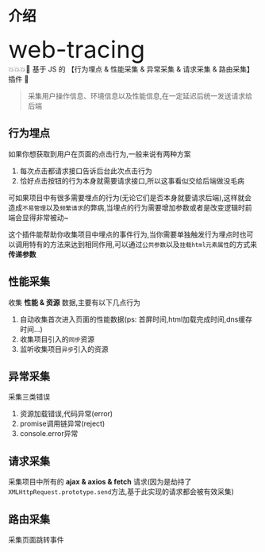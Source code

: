 # 介绍
<font size=7>web-tracing</font><br>
:boom::boom::boom::goat: 基于 JS 的 【行为埋点 & 性能采集 & 异常采集 & 请求采集 & 路由采集】 插件 :dash:

> 采集用户操作信息、环境信息以及性能信息,在一定延迟后统一发送请求给后端

## 行为埋点
如果你想获取到用户在页面的点击行为,一般来说有两种方案
1. 每次点击都请求接口告诉后台此次点击行为
2. 恰好点击按钮的行为本身就需要请求接口,所以这事看似交给后端做没毛病

可如果项目中有很多需要埋点的行为(无论它们是否本身就要请求后端),这样就会造成`不易管理`以及`频繁请求`的弊病,当埋点的行为需要增加参数或者是改变逻辑时前端会显得非常被动~

这个插件能帮助你收集项目中埋点的事件行为,当你需要单独触发行为埋点时也可以调用特有的方法来达到相同作用,可以通过`公共参数`以及`挂载html元素属性`的方式来**传递参数**

## 性能采集
收集 **性能 & 资源** 数据,主要有以下几点行为
1. 自动收集首次进入页面的性能数据(ps: 首屏时间,html加载完成时间,dns缓存时间...)
2. 收集项目引入的`同步`资源
3. 监听收集项目`异步`引入的资源

## 异常采集
采集三类错误
1. 资源加载错误,代码异常(error)
2. promise调用链异常(reject)
3. console.error异常

## 请求采集
采集项目中所有的 **ajax & axios & fetch** 请求(因为是劫持了`XMLHttpRequest.prototype.send`方法,基于此实现的请求都会被有效采集)

## 路由采集
采集页面跳转事件